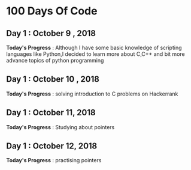 # 100 Days Of Code

## Day 1 : October 9 , 2018
 
**Today's Progress** : Although I have some basic knowledge of scripting languages like Python,I decided to learn more about C,C++ and bit more advance topics of python programming 

## Day 1 : October 10 , 2018
 
**Today's Progress** : solving introduction to C problems on Hackerrank


## Day 1 : October 11, 2018
 
**Today's Progress** : Studying about pointers


## Day 1 : October 12, 2018
 
**Today's Progress** : practising pointers

